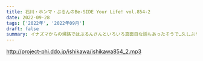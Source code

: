 ```yaml
---
title: 石川・ホンマ・ぶるんのBe-SIDE Your Life! vol.854-2
date: 2022-09-28
tags: ['2022年', '2022年09月']
draft: false
summary: イナズマからの帰路ではぶるんさんといろいろ真面目な話もあったそうで…久しぶりのビーサイ3人組はどんな感じだったんでしょうか？ちょっと石川さんテンションおかしくなってます。
---
```


http://project-phi.ddo.jp/ishikawa/ishikawa854_2.mp3
